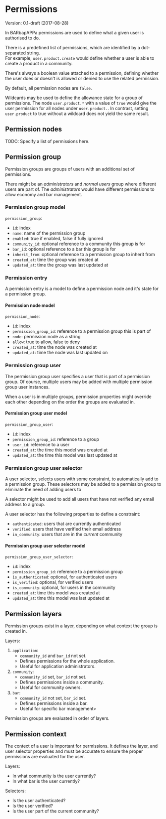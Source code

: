 # Permissions
Version: 0.1-draft (2017-08-28)

In BARbapAPPa permissions are used to define what a given user is authorised to do.

There is a predefined list of permissions, which are identified by a dot-separated string.  
For example; `user.product.create` would define whether a user is able to create a product in a community.

There's always a boolean value attached to a permission, defining whether the user does or doesn't is allowed or denied to use the related permission.

By default, all permission nodes are `false`.

Wildcards may be used to define the allowance state for a group of permissions.
The node `user.product.*` with a value of `true` would give the user permission for all nodes under `user.product.`.
In contrast, setting `user.product` to true without a wildcard does not yield the same result.

## Permission nodes
TODO: Specify a list of permissions here.

## Permission group
Permission groups are groups of users with an additional set of permissions.

There might be an _administrators_ and _normal users_ group where different users are part of.
The _administrators_ would have different permissions to allow economy and bar management.

### Permission group model
`permission_group`:
- `id`: index
- `name`: name of the permission group
- `enabled`: true if enabled, false if fully ignored
- `community_id`: optional reference to a community this group is for
- `bar_id`: optional reference to a bar this group is for
- `inherit_from`: optional reference to a permission group to inherit from
- `created_at`: time the group was created at
- `updated_at`: time the group was last updated at

### Permission entry
A permission entry is a model to define a permission node and it's state for a permission group.

#### Permission node model
`permission_node`:
- `id`: index
- `permission_group_id`: reference to a permission group this is part of
- `node`: permission node as a string
- `allow`: true to allow, false to deny
- `created_at`: time the node was created at
- `updated_at`: time the node was last updated on

### Permission group user
The permission group user specifies a user that is part of a permission group.
Of course, multiple users may be added with multiple permission group user instances.

When a user is in multiple groups,
permission properties might override each other depending on the order the groups are evaluated in.

#### Permission group user model
`permission_group_user`:
- `id`: index
- `permission_group_id`: reference to a group
- `user_id`: reference to a user
- `created_at`: the time this model was created at
- `updated_at`: the time this model was last updated at

### Permission group user selector
A user selector, selects users with some constraint, to automatically add to a permission group.
These selectors may be added to a permission group to eliminate the need of adding users to 

A selector might be used to add all users that have not verified any email address to a group.

A user selector has the following properties to define a constraint:
- `authenticated`: users that are currently authenticated
- `verified`: users that have verified their email address
- `in_community`: users that are in the _current_ community

#### Permission group user selector model
`permission_group_user_selector`:
- `id`: index
- `permission_group_id`: reference to a permission group
- `is_authenticated`: optional, for authenticated users
- `is_verified`: optional, for verified users
- `is_community`: optional, for users in the community
- `created_at`: time this model was created at
- `updated_at`: time this model was last updated at

## Permission layers
Permission groups exist in a layer, depending on what context the group is created in.

Layers:  
1. `application`:
    - `community_id` and `bar_id` not set.
    - Defines permissions for the whole application.
    - Useful for application administrators.
2. `community`:
    - `community_id` set, `bar_id` not set.
    - Defines permissions inside a community.
    - Useful for community owners.
3. `bar`:
    - `community_id` not set, `bar_id` set.
    - Defines permissions inside a bar.
    - Useful for specific bar management>

Permission groups are evaluated in order of layers.

## Permission context
The context of a user is important for permissions.
It defines the layer, and user selector properties and must be accurate to ensure the proper permissions are evaluated for the user.

Layers:
- In what community is the user currently?
- In what bar is the user currently?

Selectors:
- Is the user authenticated?
- Is the user verified?
- Is the user part of the current community?
